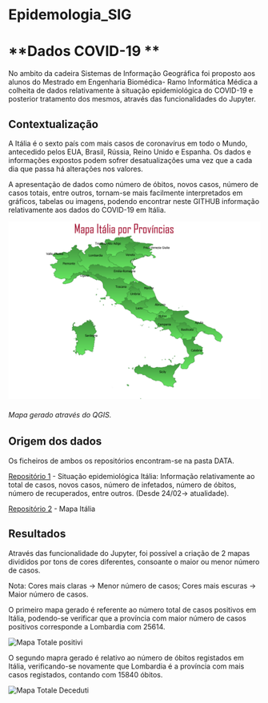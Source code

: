 # Epidemologia_SIG

# **Dados COVID-19 **

No ambito da cadeira Sistemas de Informação Geográfica foi proposto aos alunos do Mestrado em Engenharia Biomédica- Ramo Informática Médica a colheita de dados relativamente à situação epidemiológica do COVID-19 e posterior tratamento dos mesmos, através das funcionalidades do Jupyter.

## **Contextualização**

A Itália é o sexto país com mais casos de coronavírus em todo o Mundo, antecedido pelos EUA, Brasil, Rússia, Reino Unido e Espanha. Os dados e informações expostos podem sofrer desatualizações uma vez que a cada dia que passa há alterações nos valores. 

A apresentação de dados como número de óbitos, novos casos, número de casos totais, entre outros, tornam-se mais facilmente interpretados em gráficos, tabelas ou imagens, podendo encontrar neste GITHUB informação relativamente aos dados do COVID-19 em Itália.

![Mapa províncias Itália](https://github.com/AnaPinto16/Epidemologia_SIG/blob/master/ItaliaCovid/Imagens/ITALIA.png)
###### Mapa gerado através do QGIS.

## **Origem dos dados**

Os ficheiros de ambos os repositórios encontram-se na pasta DATA.

[Repositório 1](https://github.com/pcm-dpc/COVID-19) - Situação epidemiológica Itália: Informação relativamente ao total de casos, novos casos, número de infetados, número de óbitos, número de recuperados, entre outros. (Desde 24/02-> atualidade).

[Repositório 2](http://www.diva-gis.org/datadown) - Mapa Itália

## **Resultados**

Através das funcionalidade do Jupyter, foi possível a criação de 2 mapas divididos por tons de cores diferentes, consoante o maior ou menor número de casos. 

Nota: Cores mais claras -> Menor número de casos; Cores mais escuras -> Maior número de casos.

O primeiro mapa gerado é referente ao número total de casos positivos em Itália, podendo-se verificar que a província com maior número de casos positivos corresponde a Lombardia com 25614.

![Mapa Totale positivi](https://github.com/AnaPinto16/Epidemologia_SIG/blob/master/ItaliaCovid/Imagens/Geographic_distribution_totale_positiv.png)

O segundo mapra gerado é relativo ao número de óbitos registados em Itália, verificando-se novamente que Lombardia é a província com mais casos registados, contando com 15840 óbitos.

![Mapa Totale Deceduti](https://github.com/AnaPinto16/Epidemologia_SIG/blob/master/ItaliaCovid/Imagens/Geographic_distribution_totale_deceduti.png)



